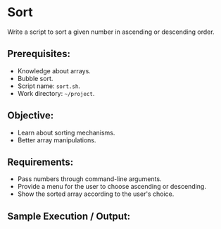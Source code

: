 # Sort

Write a script to sort a given number in ascending or descending order.

## Prerequisites:

- Knowledge about arrays.
- Bubble sort.
- Script name: `sort.sh`.
- Work directory: `~/project`.

## Objective:

- Learn about sorting mechanisms.
- Better array manipulations.

## Requirements:

- Pass numbers through command-line arguments.
- Provide a menu for the user to choose ascending or descending.
- Show the sorted array according to the user's choice.

## Sample Execution / Output:
